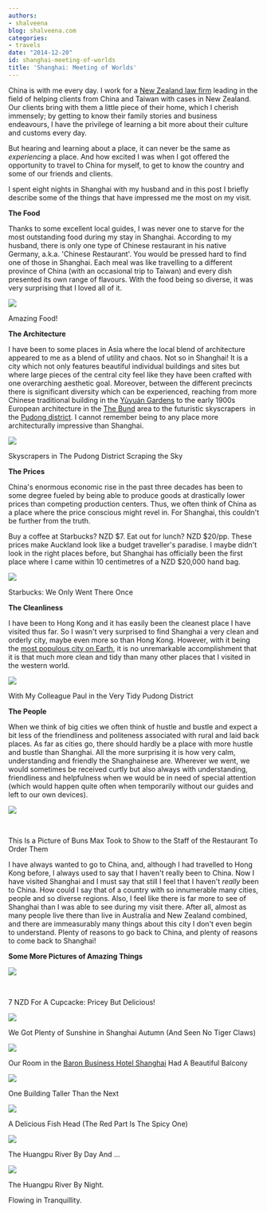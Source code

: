 ```yaml
---
authors:
- shalveena
blog: shalveena.com
categories:
- travels
date: "2014-12-20"
id: shanghai-meeting-of-worlds
title: 'Shanghai: Meeting of Worlds'
---
```


China is with me every day. I work for a [New Zealand law firm](http://www.prestigelawyers.kiwi/) leading in the field of helping clients from China and Taiwan with cases in New Zealand. Our clients bring with them a little piece of their home, which I cherish immensely; by getting to know their family stories and business endeavours, I have the privilege of learning a bit more about their culture and customs every day.

But hearing and learning about a place, it can never be the same as _experiencing_ a place. And how excited I was when I got offered the opportunity to travel to China for myself, to get to know the country and some of our friends and clients.

I spent eight nights in Shanghai with my husband and in this post I briefly describe some of the things that have impressed me the most on my visit.

**The Food**

Thanks to some excellent local guides, I was never one to starve for the most outstanding food during my stay in Shanghai. According to my husband, there is only one type of Chinese restaurant in his native Germany, a.k.a. 'Chinese Restaurant'. You would be pressed hard to find one of those in Shanghai. Each meal was like travelling to a different province of China (with an occasional trip to Taiwan) and every dish presented its own range of flavours. With the food being so diverse, it was very surprising that I loved all of it.

[![](images/88bcd-img_3980.jpg)](https://shalveena.files.wordpress.com/2014/12/88bcd-img_3980.jpg)

Amazing Food!

**The Architecture**

I have been to some places in Asia where the local blend of architecture appeared to me as a blend of utility and chaos. Not so in Shanghai! It is a city which not only features beautiful individual buildings and sites but where large pieces of the central city feel like they have been crafted with one overarching aesthetic goal. Moreover, between the different precincts there is significant diversity which can be experienced, reaching from more Chinese traditional building in the [Yùyuán Gardens](http://en.wikipedia.org/wiki/Yu_Garden) to the early 1900s European architecture in the [The Bund](http://en.wikipedia.org/wiki/The_Bund) area to the futuristic skyscrapers  in the [Pudong district](http://en.wikipedia.org/wiki/Pudong). I cannot remember being to any place more architecturally impressive than Shanghai.

[![](images/7fc3b-img_4284.jpg)](https://shalveena.files.wordpress.com/2014/12/7fc3b-img_4284.jpg)

Skyscrapers in The Pudong District Scraping the Sky

**The Prices**

China's enormous economic rise in the past three decades has been to some degree fueled by being able to produce goods at drastically lower prices than competing production centers. Thus, we often think of China as a place where the price conscious might revel in. For Shanghai, this couldn't be further from the truth.

Buy a coffee at Starbucks? NZD $7. Eat out for lunch? NZD $20/pp. These prices make Auckland look like a budget traveller's paradise. I maybe didn't look in the right places before, but Shanghai has officially been the first place where I came within 10 centimetres of a NZD $20,000 hand bag.

[![](images/c6557-img_3782.jpg)](https://shalveena.files.wordpress.com/2014/12/c6557-img_3782.jpg)

Starbucks: We Only Went There Once

**The Cleanliness**

I have been to Hong Kong and it has easily been the cleanest place I have visited thus far. So I wasn't very surprised to find Shanghai a very clean and orderly city, maybe even more so than Hong Kong. However, with it being the [most populous city on Earth](http://en.wikipedia.org/wiki/List_of_cities_proper_by_population), it is no unremarkable accomplishment that it is that much more clean and tidy than many other places that I visited in the western world.

[![](images/b7013-img_3927.jpg)](https://shalveena.files.wordpress.com/2014/12/b7013-img_3927.jpg)

With My Colleague Paul in the Very Tidy Pudong District

**The People**

When we think of big cities we often think of hustle and bustle and expect a bit less of the friendliness and politeness associated with rural and laid back places. As far as cities go, there should hardly be a place with more hustle and bustle than Shanghai. All the more surprising it is how very calm, understanding and friendly the Shanghainese are. Wherever we went, we would sometimes be received curtly but also always with understanding, friendliness and helpfulness when we would be in need of special attention (which would happen quite often when temporarily without our guides and left to our own devices).

[![](images/4ca51-img_3839.jpg)](https://shalveena.files.wordpress.com/2014/12/4ca51-img_3839.jpg)

 

This Is a Picture of Buns Max Took to Show to the Staff of the Restaurant To Order Them

I have always wanted to go to China, and, although I had travelled to Hong Kong before, I always used to say that I haven't really been to China. Now I have visited Shanghai and I must say that still I feel that I haven't _really_ been to China. How could I say that of a country with so innumerable many cities, people and so diverse regions. Also, I feel like there is far more to see of Shanghai than I was able to see during my visit there. After all, almost as many people live there than live in Australia and New Zealand combined, and there are immeasurably many things about this city I don't even begin to understand. Plenty of reasons to go back to China, and plenty of reasons to come back to Shanghai!

**Some More Pictures of Amazing Things**

[![](images/a03bf-img_4054.jpg)](https://shalveena.files.wordpress.com/2014/12/a03bf-img_4054.jpg)

 

7 NZD For A Cupcacke: Pricey But Delicious!

[![](images/928ef-img_3806.jpg)](https://shalveena.files.wordpress.com/2014/12/928ef-img_3806.jpg)

We Got Plenty of Sunshine in Shanghai Autumn (And Seen No Tiger Claws)

[![](images/983a8-img_3786.jpg)](https://shalveena.files.wordpress.com/2014/12/983a8-img_3786.jpg)

Our Room in the [Baron Business Hotel Shanghai](http://www.baronbusinesshotel.com/the-bund-shanghai.htm) Had A Beautiful Balcony

[![](images/bc7d9-img_4210.jpg)](https://shalveena.files.wordpress.com/2014/12/bc7d9-img_4210.jpg)

One Building Taller Than the Next

[![](images/06ca0-img_4270.jpg)](https://shalveena.files.wordpress.com/2014/12/06ca0-img_4270.jpg)

A Delicious Fish Head (The Red Part Is The Spicy One)

[![](images/e8b6e-img_4365.jpg)](https://shalveena.files.wordpress.com/2014/12/e8b6e-img_4365.jpg)

The Huangpu River By Day And ...

[![](images/912ae-img_4316.jpg)](https://shalveena.files.wordpress.com/2014/12/912ae-img_4316.jpg)

The Huangpu River By Night.

Flowing in Tranquillity.
